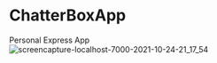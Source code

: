 # ChatterBoxApp
Personal Express App
![screencapture-localhost-7000-2021-10-24-21_17_54](https://user-images.githubusercontent.com/88999595/138621365-8c68f8da-5d7c-4ff9-bfe5-6342cba65ed3.png)
